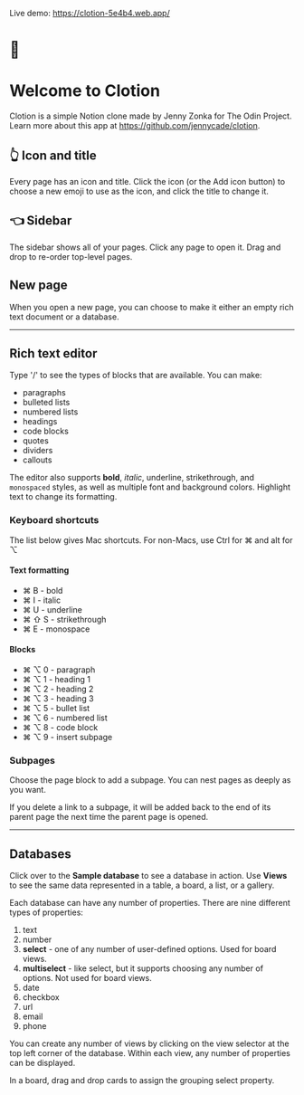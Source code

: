 Live demo: <https://clotion-5e4b4.web.app/>

# 👋
# Welcome to Clotion

Clotion is a simple Notion clone made by Jenny Zonka for The Odin Project. Learn more about this app at <https://github.com/jennycade/clotion>.

## 👆 Icon and title

Every page has an icon and title. Click the icon (or the Add icon button) to choose a new emoji to use as the icon, and click the title to change it.

## 👈 Sidebar

The sidebar shows all of your pages. Click any page to open it. Drag and drop to re-order top-level pages.

## New page

When you open a new page, you can choose to make it either an empty rich text document or a database.

---

## Rich text editor

Type '/' to see the types of blocks that are available. You can make:
- paragraphs
- bulleted lists
- numbered lists
- headings
- code blocks
- quotes
- dividers
- callouts

The editor also supports **bold**, *italic*, underline, strikethrough, and `monospaced` styles, as well as multiple font and background colors. Highlight text to change its formatting.

### Keyboard shortcuts

The list below gives Mac shortcuts. For non-Macs, use Ctrl for ⌘ and alt for ⌥

#### Text formatting
- ⌘ B - bold
- ⌘ I - italic
- ⌘ U - underline
- ⌘ ⇧ S - strikethrough
- ⌘ E - monospace

#### Blocks
- ⌘ ⌥ 0 - paragraph
- ⌘ ⌥ 1 - heading 1
- ⌘ ⌥ 2 - heading 2
- ⌘ ⌥ 3 - heading 3
- ⌘ ⌥ 5 - bullet list
- ⌘ ⌥ 6 - numbered list
- ⌘ ⌥ 8 - code block
- ⌘ ⌥ 9 - insert subpage

### Subpages

Choose the page block to add a subpage. You can nest pages as deeply as you want.

If you delete a link to a subpage, it will be added back to the end of its parent page the next time the parent page is opened.

---

## Databases

Click over to the **Sample database** to see a database in action. Use **Views** to see the same data represented in a table, a board, a list, or a gallery.

Each database can have any number of properties. There are nine different types of properties:

1. text
2. number
3. **select** - one of any number of user-defined options. Used for board views.
4. **multiselect** - like select, but it supports choosing any number of options. Not used for board views.
5. date
6. checkbox
7. url
8. email
9. phone

You can create any number of views by clicking on the view selector at the top left corner of the database. Within each view, any number of properties can be displayed.

In a board, drag and drop cards to assign the grouping select property.
